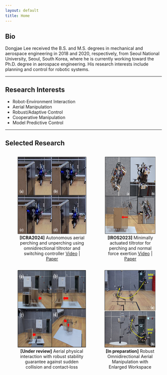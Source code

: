 ```yaml
---
layout: default
title: Home
---
```


## Bio
Dongjae Lee received the B.S. and M.S. degrees in mechanical and aerospace engineering in 2018 and 2020, respectively, from Seoul National University, Seoul, South Korea, where he is currently working toward the Ph.D. degree in aerospace engineering. His research interests include planning and control for robotic systems.

---
## Research Interests
- Robot-Environment Interaction
- Aerial Manipulation
- Robust/Adaptive Control
- Cooperative Manipulation
- Model Predictive Control

---
## Selected Research
<!-- <div style="display: flex; justify-content: center;">
    <figure style="margin-left: 20px; text-align: center;">
        <img src="/img/icra2024.png" alt="icra2024" height="200">
        <figcaption style="text-align: center;"> <b>[ICRA2024]</b> Autonomous aerial perching and unperching using omnidirectional tiltrotor and switching controller 
        <a href="https://www.youtube.com/watch?v=rZFHxuegoT8">Video</a> |
        <a href="/files/ICRA2024.pdf">Paper</a>
        </figcaption>
    </figure>
    <figure style="margin-right: 20px; text-align: center;">
        <img src="/img/iros2023.png" alt="iros2023" height="200">
        <figcaption style="text-align: center;"> <b>[IROS2023]</b> Minimally actuated tiltrotor for perching and normal force exertion 
        <a href="https://www.youtube.com/watch?v=hT7qpPF2z9w">Video</a> |
        <a href="https://ieeexplore.ieee.org/document/10341910">Paper</a>
        </figcaption>
    </figure>    
</div> -->
<div style="display: flex; justify-content: center;">
    <figure style="margin-right: 20px; text-align: center;">
        <img src="/img/icra2024.png" alt="ICRA2024" height="250">
        <figcaption style="text-align: center;"> <b>[ICRA2024]</b> Autonomous aerial perching and unperching using omnidirectional tiltrotor and switching controller 
        <a href="https://www.youtube.com/watch?v=rZFHxuegoT8">Video</a> |
        <a href="/files/ICRA2024.pdf">Paper</a>
        </figcaption>
    </figure>
    <figure style="margin-right: 20px; text-align: center;">
        <img src="/img/iros2023.png" alt="IROS2023" height="250">
        <figcaption style="text-align: center;"> <b>[IROS2023]</b> Minimally actuated tiltrotor for perching and normal force exertion 
        <a href="https://www.youtube.com/watch?v=hT7qpPF2z9w">Video</a> |
        <a href="https://ieeexplore.ieee.org/document/10341910">Paper</a>
        </figcaption>
    </figure>    
</div>
<div style="display: flex; justify-content: center;">
    <figure style="margin-right: 20px; text-align: center;">
        <img src="/img/tro_hybrid_sub.png" alt="tro_hybrid_sub" height="250">
        <figcaption style="text-align: center;"> <b>[Under review]</b> Aerial physical interaction with robust stability guarantee against sudden collision and contact‑loss
        </figcaption>
    </figure>
    <figure style="margin-right: 20px; text-align: center;">
        <img src="/img/tro_omni_sub.png" alt="tro_omni" height="250">
        <figcaption style="text-align: center;"> <b>[In preparation]</b> Robust Omnidirectional Aerial Manipulation with Enlarged Workspace
        </figcaption>
    </figure>    
</div>
<!-- <div style="display: flex; justify-content: center;">
    <figure style="margin-left: 20px; text-align: center;">
        <img src="/img/tro_hybrid.png" alt="tro_hybrid" height="200">
        <figcaption style="text-align: center;"> <b>[Under review]</b> Aerial physical interaction with robust stability guarantee against sudden collision and contact‑loss
        </figcaption>
    </figure>
    <figure style="margin-right: 20px; text-align: center;">
        <img src="/img/tro_omni.png" alt="tro_omni" height="200">
        <figcaption style="text-align: center;"> <b>[In preparation]</b> Robust Omnidirectional Aerial Manipulation with Enlarged Workspace
        </figcaption>
    </figure>
</div> -->